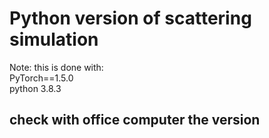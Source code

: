 # Python version of scattering simulation

Note: this is done with:  
    PyTorch==1.5.0  
    python 3.8.3 
    

## check with office computer the version
